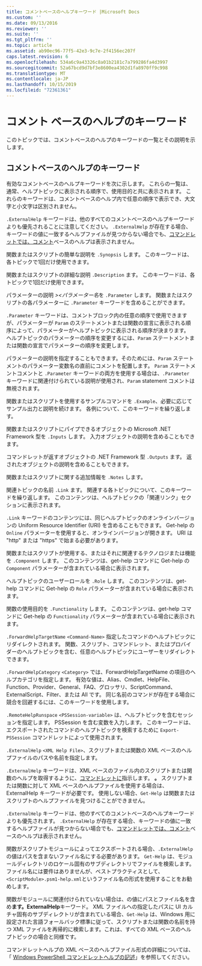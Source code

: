 ```yaml
---
title: コメントベースのヘルプキーワード |Microsoft Docs
ms.custom: ''
ms.date: 09/13/2016
ms.reviewer: ''
ms.suite: ''
ms.tgt_pltfrm: ''
ms.topic: article
ms.assetid: ab90ec96-77f5-42e3-9c7e-2f4156ec207f
caps.latest.revision: 6
ms.openlocfilehash: 534a6c9a43326c8a01b2181c7a799286fa4d3997
ms.sourcegitcommit: 52a67bcd9d7bf3e8600ea4302d1fa8970ff9c998
ms.translationtype: MT
ms.contentlocale: ja-JP
ms.lasthandoff: 10/15/2019
ms.locfileid: "72361361"
---
```

# <a name="comment-based-help-keywords"></a>コメント ベースのヘルプのキーワード

このトピックでは、コメントベースのヘルプのキーワードの一覧とその説明を示します。

## <a name="keywords-in-comment-based-help"></a>コメントベースのヘルプのキーワード

有効なコメントベースのヘルプキーワードを次に示します。 これらの一覧は、通常、ヘルプトピックに表示される順序で、使用目的と共に表示されます。 これらのキーワードは、コメントベースのヘルプ内で任意の順序で表示でき、大文字と小文字は区別されません。

`.ExternalHelp` キーワードは、他のすべてのコメントベースのヘルプキーワードよりも優先されることに注意してください。 `.ExternalHelp` が存在する場合、キーワードの値に一致するヘルプファイルが見つからない場合でも、[コマンドレットでは、コメント](/dotnet/api/Microsoft.PowerShell.Commands.gethelpcommand)ベースのヘルプは表示されません。

関数またはスクリプトの簡単な説明を `.Synopsis` します。 このキーワードは、各トピックで1回だけ使用できます。

関数またはスクリプトの詳細な説明 `.Description` ます。 このキーワードは、各トピックで1回だけ使用できます。

パラメーターの説明 *>\<パラメーター名*を `.Parameter` します。 関数またはスクリプトの各パラメーターに `.Parameter` キーワードを含めることができます。

`.Parameter` キーワードは、コメントブロック内の任意の順序で使用できますが、パラメーターが `Param` のステートメントまたは関数の宣言に表示される順序によって、パラメーターがヘルプトピックに表示される順序が決まります。 ヘルプトピックのパラメーターの順序を変更するには、`Param` ステートメントまたは関数の宣言でパラメーターの順序を変更します。

パラメーターの説明を指定することもできます。そのためには、`Param` ステートメントのパラメーター変数名の直前にコメントを配置します。 `Param` ステートメントコメントと `.Parameter` キーワードの両方を使用する場合は、`.Parameter` キーワードに関連付けられている説明が使用され、`Param` statement コメントは無視されます。

関数またはスクリプトを使用するサンプルコマンドを `.Example`、必要に応じてサンプル出力と説明を続けます。 各例について、このキーワードを繰り返します。

関数またはスクリプトにパイプできるオブジェクトの Microsoft .NET Framework 型を `.Inputs` します。 入力オブジェクトの説明を含めることもできます。

コマンドレットが返すオブジェクトの .NET Framework 型 `.Outputs` ます。 返されたオブジェクトの説明を含めることもできます。

関数またはスクリプトに関する追加情報を `.Notes` します。

関連トピックの名前 `.Link` ます。 関連する各トピックについて、このキーワードを繰り返します。 このコンテンツは、ヘルプトピックの「関連リンク」セクションに表示されます。

`.Link` キーワードのコンテンツには、同じヘルプトピックのオンラインバージョンの Uniform Resource Identifier (URI) を含めることもできます。 Get-help の `Online` パラメーターを使用すると、オンラインバージョンが開きます。 URI は "http" または "https" で始まる必要があります。

関数またはスクリプトが使用する、またはそれに関連するテクノロジまたは機能を `.Component` します。 このコンテンツは、get-help コマンドに Get-help の `Component` パラメーターが含まれている場合に表示されます。

ヘルプトピックのユーザーロールを `.Role` します。 このコンテンツは、get-help コマンドに Get-help の `Role` パラメーターが含まれている場合に表示されます。

関数の使用目的を `.Functionality` します。 このコンテンツは、get-help コマンドに Get-help の `Functionality` パラメーターが含まれている場合に表示されます。

`.ForwardHelpTargetName` `<Command-Name>` 指定したコマンドのヘルプトピックにリダイレクトされます。 関数、スクリプト、コマンドレット、またはプロバイダーのヘルプトピックを含む、任意のヘルプトピックにユーザーをリダイレクトできます。

`.ForwardHelpCategory` `<Category>` では、ForwardHelpTargetName の項目のヘルプカテゴリを指定します。 有効な値は、Alias、Cmdlet、HelpFile、Function、Provider、General、FAQ、グロッサリ、ScriptCommand、ExternalScript、Filter、または All です。 同じ名前のコマンドが存在する場合に競合を回避するには、このキーワードを使用します。

`.RemoteHelpRunspace` `<PSSession-variable>` は、ヘルプトピックを含むセッションを指定します。 PSSession を含む変数を入力します。 このキーワードは、エクスポートされたコマンドのヘルプトピックを検索するために `Export-PSSession` コマンドレットによって使用されます。

`.ExternalHelp` `<XML Help File>`、スクリプトまたは関数の XML ベースのヘルプファイルのパスや名前を指定します。

`.ExternalHelp` キーワードは、XML ベースのファイル内のスクリプトまたは関数のヘルプを取得するように、[コマンドレットに](/dotnet/api/Microsoft.PowerShell.Commands.gethelpcommand)指示します。 **。** スクリプトまたは関数に対して XML ベースのヘルプファイルを使用する場合は、ExternalHelp キーワードが必要です。 使用しない場合、`Get-Help` は関数またはスクリプトのヘルプファイルを見つけることができません。

`.ExternalHelp` キーワードは、他のすべてのコメントベースのヘルプキーワードよりも優先されます。 `.ExternalHelp` が存在する場合、キーワードの値に一致するヘルプファイルが見つからない場合でも、[コマンドレットでは、コメント](/dotnet/api/Microsoft.PowerShell.Commands.gethelpcommand)ベースのヘルプは表示されません。

関数がスクリプトモジュールによってエクスポートされる場合、`.ExternalHelp` の値はパスを含まないファイル名にする必要があります。 `Get-Help` は、モジュールディレクトリのロケール固有のサブディレクトリでファイルを検索します。 ファイル名には要件はありませんが、ベストプラクティスとして、`<ScriptModule>.psm1-help.xml`というファイル名の形式を使用することをお勧めします。

関数がモジュールに関連付けられていない場合は、の値にパスとファイル名を含め**ます。ExternalHelp**キーワード。 XML ファイルへの指定したパスに UI カルチャ固有のサブディレクトリが含まれている場合、`Get-Help` は、Windows 用に設定された言語フォールバック標準に従って、スクリプトまたは関数の名前を持つ XML ファイルを再帰的に検索します。これは、すべての XML ベースのヘルプトピックの場合と同様です。

コマンドレットヘルプの XML ベースのヘルプファイル形式の詳細については、「 [Windows PowerShell コマンドレットヘルプの記述](./writing-help-for-windows-powershell-cmdlets.md)」を参照してください。